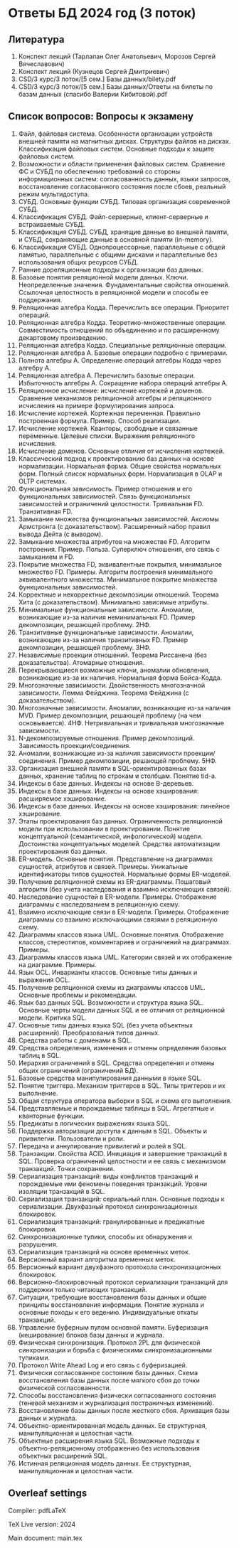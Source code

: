 # Ответы БД 2024 год (3 поток)


## Литература

1. Конспект лекций (Тарлапан Олег Анатольевич, Морозов Сергей Вячеславович)
2. Конспект лекций (Кузнецов Сергей Дмитриевич)
3. CSD/3 курс/3 поток/[5 сем.] Базы данных/bilety.pdf
4. CSD/3 курс/3 поток/[5 сем.] Базы данных/Ответы на билеты по базам данных (спасибо Валерии Кибитовой).pdf

## Список вопросов: Вопросы к экзамену

1. Файл, файловая система. Особенности организации устройств внешней памяти на магнитных дисках. Структуры файлов на дисках. Классификация файловых систем. Основные подходы к защите файловых систем.
2. Возможности и области применения файловых систем. Сравнение ФС и СУБД по обеспечению требований со стороны информационных систем: согласованность данных, языки запросов, восстановление согласованного состояния после сбоев, реальный режим мультидоступа.
3. СУБД. Основные функции СУБД. Типовая организация современной СУБД.
4. Классификация СУБД. Файл-серверные, клиент-серверные и встраиваемые СУБД.
5. Классификация СУБД. СУБД, хранящие данные во внешней памяти, и СУБД, сохраняющие данные в основной памяти (in-memory).
6. Классификация СУБД. Однопроцессорные, параллельные с общей памятью, параллельные с общими дисками и параллельные без использования общих ресурсов СУБД.
7. Ранние дореляционные подходы к организации баз данных.
8. Базовые понятия реляционной модели данных. Ключи. Неопределенные значения. Фундаментальные свойства отношений. Ссылочная целостность в реляционной модели и способы ее поддержания.
9. Реляционная алгебра Кодда. Перечислить все операции. Приоритет операций.
10. Реляционная алгебра Кодда. Теоретико-множественные операции. Совместимость отношений по объединению и по расширенному декартовому произведению.
11. Реляционная алгебра Кодда. Специальные реляционные операции.
12. Реляционная алгебра А. Базовые операции подробно с примерами.
13. Полнота алгебры А. Определение операций алгебры Кодда через алгебру А.
14. Реляционная алгебра А. Перечислить базовые операции. Избыточность алгебры А. Сокращение набора операций алгебры А.
15. Реляционное исчисление: исчисление кортежей и доменов. Сравнение механизмов реляционной алгебры и реляционного исчисления на примере формулирования запроса.
16. Исчисление кортежей. Кортежная переменная. Правильно построенная формула. Пример. Способ реализации.
17. Исчисление кортежей. Кванторы, свободные и связанные переменные. Целевые списки. Выражения реляционного исчисления.
18. Исчисление доменов. Основные отличия от исчисления кортежей.
19. Классический подход к проектированию баз данных на основе нормализации. Нормальная форма. Общие свойства нормальных форм. Полный список нормальных форм. Нормализация в OLAP и OLTP системах.
20. Функциональная зависимость. Пример отношения и его функциональных зависимостей. Связь функциональных зависимостей и ограничений целостности. Тривиальная FD. Транзитивная FD.
21. Замыкание множества функциональных зависимостей. Аксиомы Армстронга (с доказательством). Расширенный набор правил вывода Дейта (с выводом).
22. Замыкание множества атрибутов на множестве FD. Алгоритм построения. Пример. Польза. Суперключ отношения, его связь с замыканием и FD.
23. Покрытие множества FD, эквивалентные покрытия, минимальное множество FD. Примеры. Алгоритм построения минимального эквивалентного множества. Минимальное покрытие множества функциональных зависимостей.
24. Корректные и некорректные декомпозиции отношений. Теорема Хита (с доказательством). Минимально зависимые атрибуты.
25. Минимальные функциональные зависимости. Аномалии, возникающие из-за наличия неминимальных FD. Пример декомпозиции, решающей проблему. 2НФ.
26. Транзитивные функциональные зависимости. Аномалии, возникающие из-за наличия транзитивных FD. Пример декомпозиции, решающей проблему. 3НФ.
27. Независимые проекции отношений. Теорема Риссанена (без доказательства). Атомарные отношения.
28. Перекрывающиеся возможные ключи, аномалии обновления, возникающие из-за их наличия. Нормальная форма Бойса-Кодда.
29. Многозначные зависимости. Двойственность многозначной зависимости. Лемма Фейджина. Теорема Фейджина (с доказательством).
30. Многозначные зависимости. Аномалии, возникающие из-за наличия MVD. Пример декомпозиции, решающей проблему (на чем основывается). 4НФ. Нетривиальная и тривиальная многозначные зависимости.
31. N-декомпозируемые отношения. Пример декомпозиций. Зависимость проекции/соединения.
32. Аномалии, возникающие из-за наличия зависимости проекции/соединения. Пример декомпозиции, решающей проблему. 5НФ.
33. Организация внешней памяти в SQL-ориентированных базах данных, хранение таблиц по строкам и столбцам. Понятие tid-а.
34. Индексы в базе данных. Индексы на основе B-деревьев.
35. Индексы в базе данных. Индексы на основе хэширования: расширяемое хэширование.
36. Индексы в базе данных. Индексы на основе хэширования: линейное хэширование.
37. Этапы проектирования баз данных. Ограниченность реляционной модели при использовании в проектировании. Понятие концептуальной (семантической, инфологической) модели. Достоинства концептуальных моделей. Средства автоматизации проектирования баз данных.
38. ER-модель. Основные понятия. Представление на диаграммах сущностей, атрибутов и связей. Примеры. Уникальные идентификаторы типов сущностей. Нормальные формы ER-моделей.
39. Получение реляционной схемы из ER-диаграммы. Пошаговый алгоритм (без учета наследования и взаимно исключающих связей).
40. Наследование сущностей в ER-модели. Примеры. Отображение диаграммы с наследованием в реляционную схему.
41. Взаимно исключающие связи в ER-модели. Примеры. Отображение диаграммы со взаимно исключающими связями в реляционную схему.
42. Диаграммы классов языка UML. Основные понятия. Отображение классов, стереотипов, комментариев и ограничений на диаграммах. Примеры.
43. Диаграммы классов языка UML. Категории связей и их отображение на диаграмме. Примеры.
44. Язык OCL. Инварианты классов. Основные типы данных и выражения OCL.
45. Получение реляционной схемы из диаграммы классов UML. Основные проблемы и рекомендации.
46. Язык баз данных SQL. Возможности и структура языка SQL. Основные черты модели данных SQL и ее отличия от реляционной модели. Критика SQL.
47. Основные типы данных языка SQL (без учета объектных расширений). Преобразования типов данных.
48. Средства работы с доменами в SQL.
49. Средства определения, изменения и отмены определения базовых таблиц в SQL.
50. Иерархия ограничений в SQL. Средства определения и отмены общих ограничений (ограничений БД).
51. Базовые средства манипулирования данными в языке SQL.
52. Понятие триггера. Механизм триггеров в SQL. Типы триггеров и их выполнение.
53. Общая структура оператора выборки в SQL и схема его выполнения.
54. Представляемые и порождаемые таблицы в SQL. Агрегатные и кванторные функции.
55. Предикаты в логических выражениях языка SQL.
56. Поддержка авторизации доступа к данным в SQL. Объекты и привилегии. Пользователи и роли.
57. Передача и аннулирование привилегий и ролей в SQL.
58. Транзакции. Свойства ACID. Инициация и завершение транзакций в SQL. Проверка ограничений целостности и ее связь с механизмом транзакций. Точки сохранения.
59. Сериализация транзакций: виды конфликтов транзакций и порождаемые ими феномены поведения транзакций. Уровни изоляции транзакций в SQL.
60. Сериализация транзакций: сериальный план. Основные подходы к сериализации. Двухфазный протокол синхронизационных блокировок.
61. Сериализация транзакций: гранулированные и предикатные блокировки.
62. Синхронизационные тупики, способы их обнаружения и разрушения.
63. Сериализация транзакций на основе временных меток.
64. Версионный вариант алгоритма временных меток.
65. Версионный вариант двухфазного протокола синхронизационных блокировок.
66. Версионно-блокировочный протокол сериализации транзакций для поддержки только читающих транзакций.
67. Ситуации, требующие восстановления базы данных и общие принципы восстановления информации. Понятие журнала и основные походы к его ведению. Индивидуальные откаты транзакций.
68. Управление буферным пулом основной памяти. Буферизация (кеширование) блоков базы данных и журнала.
69. Физическая синхронизация. Протокол 2PL для физической синхронизации и борьба с физическими синхронизационными тупиками.
70. Протокол Write Ahead Log и его связь с буферизацией.
71. Физически согласованное состояние базы данных. Схема восстановления базы данных после мягкого сбоя до точки физической согласованности.
72. Способы восстановления физически согласованного состояния (теневой механизм и журнализация постраничных изменений).
73. Восстановление базы данных после жесткого сбоя. Архивация базы данных и журнала.
74. Объектно-ориентированная модель данных. Ее структурная, манипуляционная и целостная части.
75. Объектные расширения языка SQL. Возможные подходы к объектно-реляционному отображению без использования объектных расширений SQL.
76. Истинная реляционная модель данных. Ее структурная, манипуляционная и целостная части.



## Overleaf settings
Compiler: pdfLaTeX

TeX Live version: 2024

Main document: main.tex
